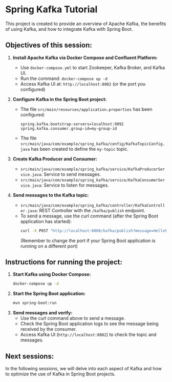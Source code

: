 # Spring Kafka Tutorial

This project is created to provide an overview of Apache Kafka, the benefits of using Kafka, and how to integrate Kafka with Spring Boot.

## Objectives of this session:

1.  **Install Apache Kafka via Docker Compose and Confluent Platform:**
    *   Use `docker-compose.yml` to start Zookeeper, Kafka Broker, and Kafka UI.
    *   Run the command: `docker-compose up -d`
    *   Access Kafka UI at: `http://localhost:8082` (or the port you configured)

2.  **Configure Kafka in the Spring Boot project:**
    *   The file `src/main/resources/application.properties` has been configured:
        ```properties
        spring.kafka.bootstrap-servers=localhost:9092
        spring.kafka.consumer.group-id=my-group-id
        ```
    *   The file `src/main/java/com/example/spring_kafka/config/KafkaTopicConfig.java` has been created to define the `my-topic` topic.

3.  **Create Kafka Producer and Consumer:**
    *   `src/main/java/com/example/spring_kafka/service/KafkaProducerService.java`: Service to send messages.
    *   `src/main/java/com/example/spring_kafka/service/KafkaConsumerService.java`: Service to listen for messages.

4.  **Send messages to the Kafka topic:**
    *   `src/main/java/com/example/spring_kafka/controller/KafkaController.java`: REST Controller with the `/kafka/publish` endpoint.
    *   To send a message, use the curl command (after the Spring Boot application has started):
        ```bash
        curl -X POST "http://localhost:8080/kafka/publish?message=Hello%20Kafka%20from%20Spring%20Boot!"
        ```
        (Remember to change the port if your Spring Boot application is running on a different port)

## Instructions for running the project:

1.  **Start Kafka using Docker Compose:**
    ```bash
    docker-compose up -d
    ```
2.  **Start the Spring Boot application:**
    ```bash
    mvn spring-boot:run
    ```
3.  **Send messages and verify:**
    *   Use the curl command above to send a message.
    *   Check the Spring Boot application logs to see the message being received by the consumer.
    *   Access Kafka UI (`http://localhost:8082`) to check the topic and messages.

## Next sessions:

In the following sessions, we will delve into each aspect of Kafka and how to optimize the use of Kafka in Spring Boot projects.
